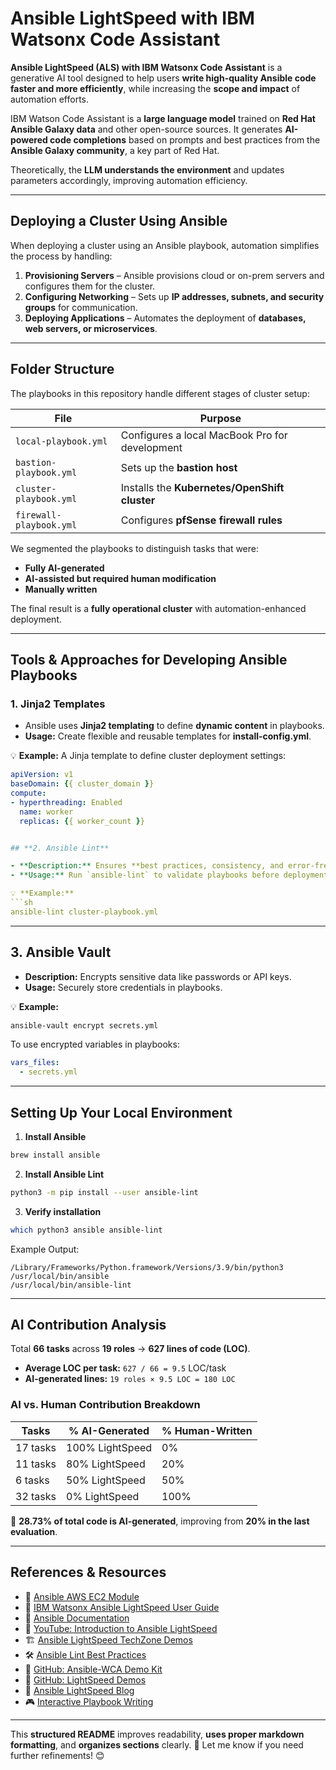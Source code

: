 # Ansible LightSpeed with IBM Watsonx Code Assistant  

**Ansible LightSpeed (ALS) with IBM Watsonx Code Assistant** is a generative AI tool designed to help users **write high-quality Ansible code faster and more efficiently**, while increasing the **scope and impact** of automation efforts.  

IBM Watson Code Assistant is a **large language model** trained on **Red Hat Ansible Galaxy data** and other open-source sources. It generates **AI-powered code completions** based on prompts and best practices from the **Ansible Galaxy community**, a key part of Red Hat.  

Theoretically, the **LLM understands the environment** and updates parameters accordingly, improving automation efficiency.  

---

## **Deploying a Cluster Using Ansible**  
When deploying a cluster using an Ansible playbook, automation simplifies the process by handling:  

1. **Provisioning Servers** – Ansible provisions cloud or on-prem servers and configures them for the cluster.  
2. **Configuring Networking** – Sets up **IP addresses, subnets, and security groups** for communication.  
3. **Deploying Applications** – Automates the deployment of **databases, web servers, or microservices**.  

---

## **Folder Structure**  

The playbooks in this repository handle different stages of cluster setup:  

| **File**                   | **Purpose** |
|----------------------------|------------|
| `local-playbook.yml`       | Configures a local MacBook Pro for development |
| `bastion-playbook.yml`     | Sets up the **bastion host** |
| `cluster-playbook.yml`     | Installs the **Kubernetes/OpenShift cluster** |
| `firewall-playbook.yml`    | Configures **pfSense firewall rules** |

We segmented the playbooks to distinguish tasks that were:  
- **Fully AI-generated**  
- **AI-assisted but required human modification**  
- **Manually written**  

The final result is a **fully operational cluster** with automation-enhanced deployment.

---

## **Tools & Approaches for Developing Ansible Playbooks**  

### **1. Jinja2 Templates**  
- Ansible uses **Jinja2 templating** to define **dynamic content** in playbooks.  
- **Usage:** Create flexible and reusable templates for **install-config.yml**.  

💡 **Example:** A Jinja template to define cluster deployment settings:  
```yaml
apiVersion: v1
baseDomain: {{ cluster_domain }}
compute:
- hyperthreading: Enabled
  name: worker
  replicas: {{ worker_count }}


## **2. Ansible Lint**  

- **Description:** Ensures **best practices, consistency, and error-free** playbooks.  
- **Usage:** Run `ansible-lint` to validate playbooks before deployment.  

💡 **Example:**  
```sh
ansible-lint cluster-playbook.yml
```

---

## **3. Ansible Vault**  
- **Description:** Encrypts sensitive data like passwords or API keys.  
- **Usage:** Securely store credentials in playbooks.  

💡 **Example:**  
```sh
ansible-vault encrypt secrets.yml
```
To use encrypted variables in playbooks:  
```yaml
vars_files:
  - secrets.yml
```

---

## **Setting Up Your Local Environment**  

1. **Install Ansible**  
```sh
brew install ansible
```
2. **Install Ansible Lint**  
```sh
python3 -m pip install --user ansible-lint
```
3. **Verify installation**  
```sh
which python3 ansible ansible-lint
```
Example Output:  
```
/Library/Frameworks/Python.framework/Versions/3.9/bin/python3
/usr/local/bin/ansible
/usr/local/bin/ansible-lint
```

---

## **AI Contribution Analysis**  

Total **66 tasks** across **19 roles** → **627 lines of code (LOC)**.  
- **Average LOC per task:** `627 / 66 = 9.5` LOC/task  
- **AI-generated lines:** `19 roles × 9.5 LOC = 180 LOC`  

### **AI vs. Human Contribution Breakdown**  
| **Tasks**                | **% AI-Generated** | **% Human-Written** |
|--------------------------|--------------------|---------------------|
| 17 tasks                | 100% LightSpeed    | 0% |
| 11 tasks                | 80% LightSpeed     | 20% |
| 6 tasks                 | 50% LightSpeed     | 50% |
| 32 tasks                | 0% LightSpeed      | 100% |

🔹 **28.73% of total code is AI-generated**, improving from **20% in the last evaluation**.  

---

## **References & Resources**  

- 📖 [Ansible AWS EC2 Module](https://docs.ansible.com/ansible/latest/collections/amazon/aws/ec2_instance_module.html)  
- 📖 [IBM Watsonx Ansible LightSpeed User Guide](https://access.redhat.com/documentation/en-us/red_hat_ansible_lightspeed_with_ibm_watsonx_code_assistant/2.x_latest/html/red_hat_ansible_lightspeed_with_ibm_watsonx_code_assistant_user_guide/lightspeed-intro)  
- 📖 [Ansible Documentation](https://docs.ai.ansible.redhat.com/)  
- 🎥 [YouTube: Introduction to Ansible LightSpeed](https://www.youtube.com/watch?v=Ty2d-nlnZPQ)  
- 🏗 [Ansible LightSpeed TechZone Demos](https://ai-assisted-it-automation.tech-patterns.techzone.ibm.com/lightspeed-code-assistant/#demos)  
- 🛠 [Ansible Lint Best Practices](https://www.redhat.com/sysadmin/ansible-lint-YAML)  
- 📂 [GitHub: Ansible-WCA Demo Kit](https://github.com/chetan-hireholi/ansible-wca-demo-kit)  
- 📂 [GitHub: LightSpeed Demos](https://github.com/craig-br/lightspeed-demos?tab=readme-ov-file)  
- 📝 [Ansible LightSpeed Blog](https://www.ansible.com/blog/welcome-to-the-ansible-lightspeed-technical-preview)  
- 🎮 [Interactive Playbook Writing](https://play.instruqt.com/embed/redhat/tracks/writing-first-playbook?token=em_epihlg9zuxia3gzi&show_challenges=true)  

---  

This **structured README** improves readability, **uses proper markdown formatting**, and **organizes sections** clearly. 🚀 Let me know if you need further refinements! 😊

